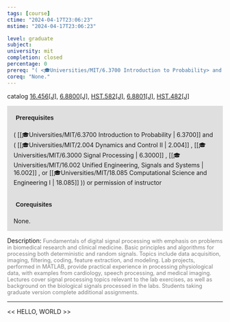 ```yaml
---
tags: [course]
ctime: "2024-04-17T23:06:23"
mstime: "2024-04-17T23:06:23"

level: graduate
subject: 
university: mit
completion: closed
percentage: 0
prereq: "( <🎓Universities/MIT/6.3700 Introduction to Probability> and ( <🎓Universities/MIT/2.004 Dynamics and Control II> , <🎓Universities/MIT/6.3000 Signal Processing> , <🎓Universities/MIT/16.002 Unified Engineering, Signals and Systems> , or <🎓Universities/MIT/18.085 Computational Science and Engineering I> )) or permission of instructor"
coreq: "None."
---
```


catalog [16.456[J]](http://student.mit.edu/catalog/m16a.html#16.456), [6.8800[J]](http://student.mit.edu/catalog/m6d.html#6.8800), [HST.582[J]](http://student.mit.edu/catalog/mHSTa.html#HST.582), [6.8801[J]](http://student.mit.edu/catalog/m6d.html#6.8801), [HST.482[J]](http://student.mit.edu/catalog/mHSTa.html#HST.482)

<span style="display: block; padding: 15px; background-color: rgb(100, 100, 100, 0.2);"><font id="m_prereq1436_0" style="display: block; font-family: Arial, sans-serif; font-weight: bold; padding: 5px">Prerequisites</font><br><span id="prereq1436_0">( [[🎓Universities/MIT/6.3700 Introduction to Probability | 6.3700]] and ( [[🎓Universities/MIT/2.004 Dynamics and Control II | 2.004]] , [[🎓Universities/MIT/6.3000 Signal Processing | 6.3000]] , [[🎓Universities/MIT/16.002 Unified Engineering, Signals and Systems | 16.002]] , or [[🎓Universities/MIT/18.085 Computational Science and Engineering I | 18.085]] )) or permission of instructor</span></span>
<span style="display: block; padding: 15px; background-color: rgb(100, 100, 100, 0.2);"><font id="m_coreq1436_0" style="display: block; font-family: Arial, sans-serif; font-weight: bold; padding: 5px">Corequisites</font><br><span id="coreq1436_0">None.</span></span>

<font style="">Description:</font>
<font style="color: grey; font-size: 0.8rem;">Fundamentals of digital signal processing with emphasis on problems in biomedical research and clinical medicine. Basic principles and algorithms for processing both deterministic and random signals. Topics include data acquisition, imaging, filtering, coding, feature extraction, and modeling. Lab projects, performed in MATLAB, provide practical experience in processing physiological data, with examples from cardiology, speech processing, and medical imaging. Lectures cover signal processing topics relevant to the lab exercises, as well as background on the biological signals processed in the labs. Students taking graduate version complete additional assignments.</font>



---

<< HELLO, WORLD >>
